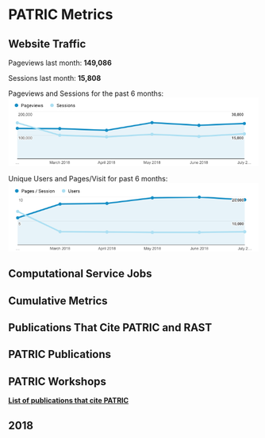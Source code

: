 # PATRIC Metrics
 
## Website Traffic
Pageviews last month: **149,086**

Sessions last month: **15,808** 

Pageviews and Sessions for the past 6 months:
![Pageviews and Sessions](./images/pageviews_sessions_6_months.png)

Unique Users and Pages/Visit for past 6 months:
![Pages and Users](./images/pages_users_6_months.png)

## Computational Service Jobs



## Cumulative Metrics


## Publications That Cite PATRIC and RAST


## PATRIC Publications


## PATRIC Workshops



[**List of publications that cite PATRIC**](https://scholar.google.com/citations?user=Ov91kMAAAAAJ&hl=en&authuser=1)

## 2018

